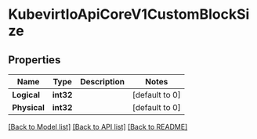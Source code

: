 # KubevirtIoApiCoreV1CustomBlockSize

## Properties
Name | Type | Description | Notes
------------ | ------------- | ------------- | -------------
**Logical** | **int32** |  | [default to 0]
**Physical** | **int32** |  | [default to 0]

[[Back to Model list]](../README.md#documentation-for-models) [[Back to API list]](../README.md#documentation-for-api-endpoints) [[Back to README]](../README.md)


